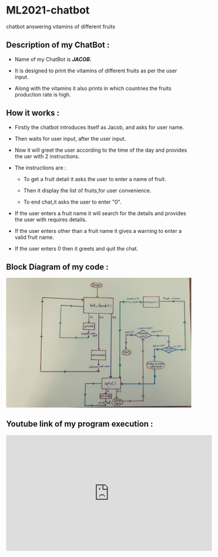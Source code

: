 # ML2021-chatbot
chatbot answering vitamins of different fruits

## Description of my ChatBot :

   - Name of my ChatBot is  _**JACOB.**_
     
   - It is designed to print the vitamins of different fruits as per the user input.
   
   - Along with the vitamins it also prints in which countries the fruits production rate is high.
  
## How it works :

   - Firstly the chatbot introduces itself as Jacob, and asks for user name.
   
   - Then waits for user input, after the user input.
   
   - Now it will greet the user according to the time of the day and provides the uer with 2 instructions.
   
   - The instructions are : 
      - To get a fruit detail it asks the user to enter a name of fruit.
      
      - Then it display the list of fruits,for user convenience.
      
      - To end chat,it asks the user to enter "0".
      
   - If the user enters a fruit name it will search for the details and provides the user with requires details.
   
   - If the user enters other than a fruit name it gives a warning to enter a valid fruit name.
   
   - If the user enters 0 then it greets and quit the chat.
   
   
 ## Block Diagram of my code : 
 ![BlockDiagram](https://raw.githubusercontent.com/chandrika3105/ML2021-chatbot/main/BlockDiagram.jpg)
 
## Youtube link of my program execution : 
<iframe width="560" height="315" src="https://www.youtube.com/embed/QhtVRQEGaIE" frameborder="0" allow="accelerometer; autoplay; clipboard-write; encrypted-media; gyroscope; picture-in-picture" allowfullscreen></iframe>
